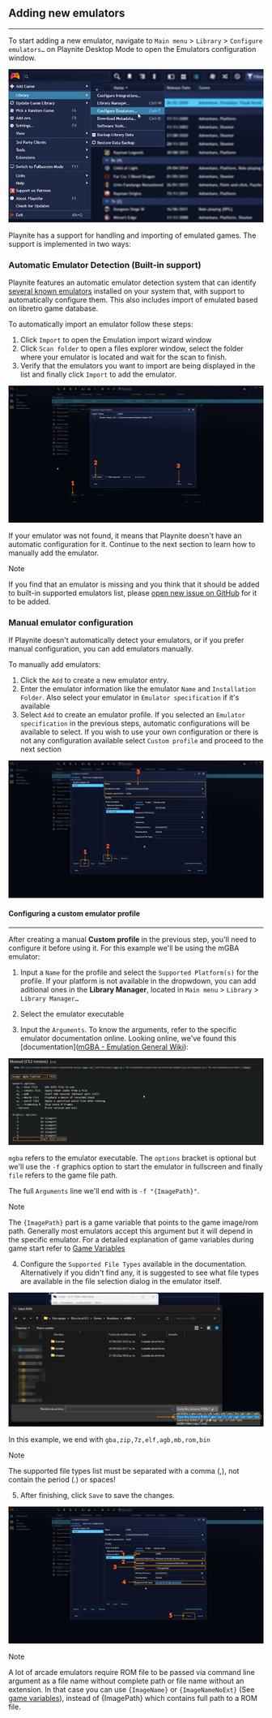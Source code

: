 ## Adding new emulators

---------------------

To start adding a new emulator, navigate to `Main menu` > `Library` > `Configure emulators…` on Playnite Desktop Mode to open the Emulators configuration window.

![Emulation_MenuOpen](images/Emulation_MenuOpen.jpg)

Playnite has a support for handling and importing of emulated games. The support is implemented in two ways:

### Automatic Emulator Detection (Built-in support)

Playnite features an automatic emulator detection system that can identify [several known emulators](https://github.com/JosefNemec/Playnite/tree/master/source/Playnite/Emulation/Emulators) installed on your system that, with support to automatically configure them. This also includes import of emulated based on libretro game database.

To automatically import an emulator follow these steps:

1. Click `Import` to open the Emulation import wizard window
2. Click `Scan folder` to open a files explorer window, select the folder where your emulator is located and wait for the scan to finish.
3. Verify that the emulators you want to import are being displayed in the list and finally click `Import` to add the emulator.

![Emulation_EmulatorImport](images/Emulation_EmulatorImport.jpg)

If your emulator was not found, it means that Playnite doesn't have an automatic configuration for it. Continue to the next section to learn how to manually add the emulator.

> [!NOTE]
> If you find that an emulator is missing and you think that it should be added to built-in supported emulators list, please [open new issue on GitHub](https://github.com/JosefNemec/Playnite/issues/) for it to be added.

### Manual emulator configuration

If Playnite doesn't automatically detect your emulators, or if you prefer manual configuration, you can add emulators manually.

To manually add emulators:

1. Click the `Add` to create a new emulator entry.
2. Enter the emulator information like the emulator `Name` and `Installation Folder`. Also select your emulator in `Emulator specification` if it's available
3. Select `Add` to create an emulator profile. If you selected an `Emulator specification` in the previous steps, automatic configurations will be available to select. If you wish to use your own configuration or there is not any configuration available select `Custom profile` and proceed to the next section

![Emulation_ManualEmulatorImport](images/Emulation_ManualEmulatorImport.jpg)

#### Configuring a custom emulator profile

---------------------

After creating a manual **Custom profile** in the previous step, you'll need to configure it before using it. For this example we'll be using the mGBA emulator:

1. Input a `Name` for the profile and select the `Supported Platform(s)` for the profile. If your platform is not available in the dropwdown, you can add aditional ones in the **Library Manager**, located in `Main menu` > `Library` > `Library Manager…`

2. Select the emulator executable

3. Input the `Arguments`. To know the arguments, refer to the specific emulator documentation online. Looking online, we've found this [documentation]([mGBA - Emulation General Wiki](https://emulation.gametechwiki.com/index.php/MGBA)):

![MgbaCommandLine](images/Emulation_MgbaCommandLine.jpg)

`mgba` refers to the emulator executable. The `options` bracket is optional but we'll use the `-f` graphics option to start the emulator in fullscreen and finally `file` refers to the game file path.

The full `Arguments` line we'll end with is `-f "{ImagePath}"`.

> [!NOTE]
> The `{ImagePath}` part is a game variable that points to the game image/rom path. Generally most emulators accept this argument but it will depend in the specific emulator. For a detailed explanation of game variables during game start refer to [Game Variables](../../advanced/gameVariables.md)

4. Configure the `Supported File Types` available in the documentation. Alternatively if you didn't find any, it is suggested to see what file types are available in the file selection dialog in the emulator itself.

![Emulation_MgbaFileSelection](images/Emulation_MgbaFileSelection.jpg)

In this example, we end with `gba,zip,7z,elf,agb,mb,rom,bin`

> [!NOTE]
> The supported file types list must be separated with a comma (,), not contain the period (.) or spaces!

5. After finishing, click `Save` to save the changes.

![Emulation_CustomProfileConfig](images/Emulation_CustomProfileConfig.jpg)

> [!NOTE]
> A lot of arcade emulators require ROM file to be passed via command line argument as a file name without complete path or file name without an extension. In that case you can use `{ImageName}` or `{ImageNameNoExt}` (See [game variables](../../advanced/gameVariables.md)), instead of {ImagePath} which contains full path to a ROM file.